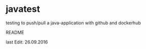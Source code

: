 # javatest
testing to push/pull a java-application with github and dockerhub

README

last Edit: 26.09.2016
